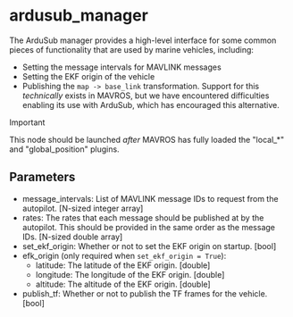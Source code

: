 # ardusub_manager

The ArduSub manager provides a high-level interface for some common pieces
of functionality that are used by marine vehicles, including:

* Setting the message intervals for MAVLINK messages
* Setting the EKF origin of the vehicle
* Publishing the `map -> base_link` transformation. Support for this
  *technically* exists in MAVROS, but we have encountered difficulties
  enabling its use with ArduSub, which has encouraged this alternative.

> [!IMPORTANT]
> This node should be launched *after* MAVROS has fully loaded the "local_*"
> and "global_position" plugins.

## Parameters

* message_intervals: List of MAVLINK message IDs to request from the autopilot.
  [N-sized integer array]
* rates: The rates that each message should be published at by the autopilot.
  This should be provided in the same order as the message IDs. [N-sized double
  array]
* set_ekf_origin: Whether or not to set the EKF origin on startup. [bool]
* efk_origin (only required when `set_ekf_origin = True`):
  * latitude: The latitude of the EKF origin. [double]
  * longitude: The longitude of the EKF origin. [double]
  * altitude: The altitude of the EKF origin. [double]
* publish_tf: Whether or not to publish the TF frames for the vehicle. [bool]
